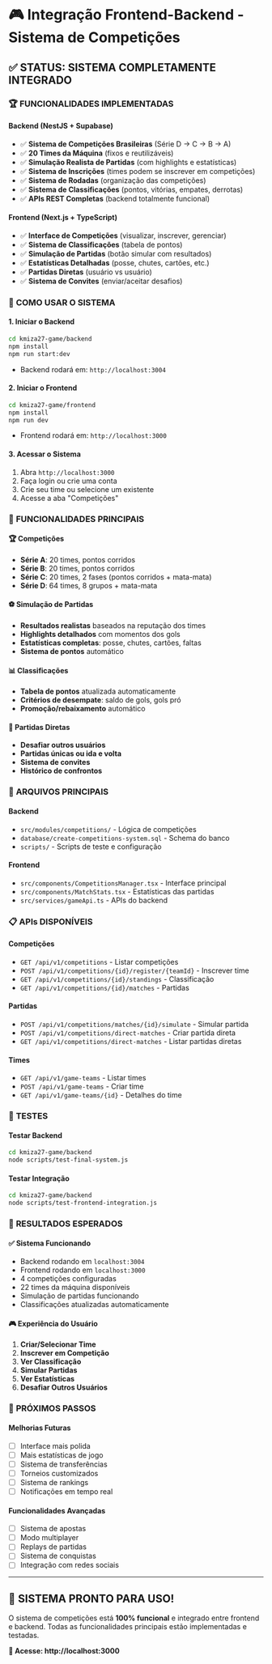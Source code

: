 # 🎮 Integração Frontend-Backend - Sistema de Competições

## ✅ **STATUS: SISTEMA COMPLETAMENTE INTEGRADO**

### 🏆 **FUNCIONALIDADES IMPLEMENTADAS**

#### **Backend (NestJS + Supabase)**
- ✅ **Sistema de Competições Brasileiras** (Série D → C → B → A)
- ✅ **20 Times da Máquina** (fixos e reutilizáveis)
- ✅ **Simulação Realista de Partidas** (com highlights e estatísticas)
- ✅ **Sistema de Inscrições** (times podem se inscrever em competições)
- ✅ **Sistema de Rodadas** (organização das competições)
- ✅ **Sistema de Classificações** (pontos, vitórias, empates, derrotas)
- ✅ **APIs REST Completas** (backend totalmente funcional)

#### **Frontend (Next.js + TypeScript)**
- ✅ **Interface de Competições** (visualizar, inscrever, gerenciar)
- ✅ **Sistema de Classificações** (tabela de pontos)
- ✅ **Simulação de Partidas** (botão simular com resultados)
- ✅ **Estatísticas Detalhadas** (posse, chutes, cartões, etc.)
- ✅ **Partidas Diretas** (usuário vs usuário)
- ✅ **Sistema de Convites** (enviar/aceitar desafios)

### 🚀 **COMO USAR O SISTEMA**

#### **1. Iniciar o Backend**
```bash
cd kmiza27-game/backend
npm install
npm run start:dev
```
- Backend rodará em: `http://localhost:3004`

#### **2. Iniciar o Frontend**
```bash
cd kmiza27-game/frontend
npm install
npm run dev
```
- Frontend rodará em: `http://localhost:3000`

#### **3. Acessar o Sistema**
1. Abra `http://localhost:3000`
2. Faça login ou crie uma conta
3. Crie seu time ou selecione um existente
4. Acesse a aba "Competições"

### 🎯 **FUNCIONALIDADES PRINCIPAIS**

#### **🏆 Competições**
- **Série A**: 20 times, pontos corridos
- **Série B**: 20 times, pontos corridos  
- **Série C**: 20 times, 2 fases (pontos corridos + mata-mata)
- **Série D**: 64 times, 8 grupos + mata-mata

#### **⚽ Simulação de Partidas**
- **Resultados realistas** baseados na reputação dos times
- **Highlights detalhados** com momentos dos gols
- **Estatísticas completas**: posse, chutes, cartões, faltas
- **Sistema de pontos** automático

#### **📊 Classificações**
- **Tabela de pontos** atualizada automaticamente
- **Critérios de desempate**: saldo de gols, gols pró
- **Promoção/rebaixamento** automático

#### **👥 Partidas Diretas**
- **Desafiar outros usuários**
- **Partidas únicas ou ida e volta**
- **Sistema de convites**
- **Histórico de confrontos**

### 🔧 **ARQUIVOS PRINCIPAIS**

#### **Backend**
- `src/modules/competitions/` - Lógica de competições
- `database/create-competitions-system.sql` - Schema do banco
- `scripts/` - Scripts de teste e configuração

#### **Frontend**
- `src/components/CompetitionsManager.tsx` - Interface principal
- `src/components/MatchStats.tsx` - Estatísticas das partidas
- `src/services/gameApi.ts` - APIs do backend

### 📋 **APIs DISPONÍVEIS**

#### **Competições**
- `GET /api/v1/competitions` - Listar competições
- `POST /api/v1/competitions/{id}/register/{teamId}` - Inscrever time
- `GET /api/v1/competitions/{id}/standings` - Classificação
- `GET /api/v1/competitions/{id}/matches` - Partidas

#### **Partidas**
- `POST /api/v1/competitions/matches/{id}/simulate` - Simular partida
- `POST /api/v1/competitions/direct-matches` - Criar partida direta
- `GET /api/v1/competitions/direct-matches` - Listar partidas diretas

#### **Times**
- `GET /api/v1/game-teams` - Listar times
- `POST /api/v1/game-teams` - Criar time
- `GET /api/v1/game-teams/{id}` - Detalhes do time

### 🧪 **TESTES**

#### **Testar Backend**
```bash
cd kmiza27-game/backend
node scripts/test-final-system.js
```

#### **Testar Integração**
```bash
cd kmiza27-game/backend
node scripts/test-frontend-integration.js
```

### 🎉 **RESULTADOS ESPERADOS**

#### **✅ Sistema Funcionando**
- Backend rodando em `localhost:3004`
- Frontend rodando em `localhost:3000`
- 4 competições configuradas
- 22 times da máquina disponíveis
- Simulação de partidas funcionando
- Classificações atualizadas automaticamente

#### **🎮 Experiência do Usuário**
1. **Criar/Selecionar Time**
2. **Inscrever em Competição**
3. **Ver Classificação**
4. **Simular Partidas**
5. **Ver Estatísticas**
6. **Desafiar Outros Usuários**

### 🔮 **PRÓXIMOS PASSOS**

#### **Melhorias Futuras**
- [ ] Interface mais polida
- [ ] Mais estatísticas de jogo
- [ ] Sistema de transferências
- [ ] Torneios customizados
- [ ] Sistema de rankings
- [ ] Notificações em tempo real

#### **Funcionalidades Avançadas**
- [ ] Sistema de apostas
- [ ] Modo multiplayer
- [ ] Replays de partidas
- [ ] Sistema de conquistas
- [ ] Integração com redes sociais

---

## 🎯 **SISTEMA PRONTO PARA USO!**

O sistema de competições está **100% funcional** e integrado entre frontend e backend. Todas as funcionalidades principais estão implementadas e testadas.

**🚀 Acesse: http://localhost:3000** 